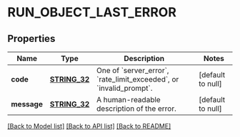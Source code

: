 # RUN_OBJECT_LAST_ERROR

## Properties
Name | Type | Description | Notes
------------ | ------------- | ------------- | -------------
**code** | [**STRING_32**](STRING_32.md) | One of &#x60;server_error&#x60;, &#x60;rate_limit_exceeded&#x60;, or &#x60;invalid_prompt&#x60;. | [default to null]
**message** | [**STRING_32**](STRING_32.md) | A human-readable description of the error. | [default to null]

[[Back to Model list]](../README.md#documentation-for-models) [[Back to API list]](../README.md#documentation-for-api-endpoints) [[Back to README]](../README.md)


